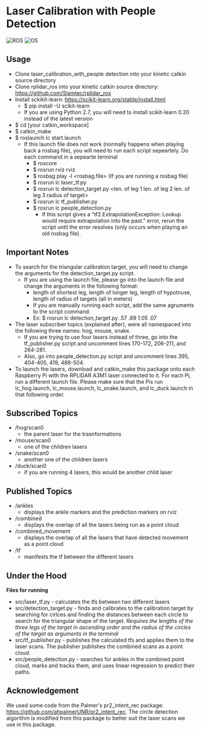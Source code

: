 Laser Calibration with People Detection
===========
![ROS](https://img.shields.io/badge/ROS-Kinetic-brightgreen.svg)  ![OS](https://img.shields.io/badge/OS-Ubuntu%2016.04-orange.svg )

Usage
-------------------
- Clone laser_calibration_with_people detection into your kinetic catkin source directory
- Clone rplidar_ros into your kinetic catkin source directory: https://github.com/Slamtec/rplidar_ros
- Install sckikit-learn: https://scikit-learn.org/stable/install.html
  - $ pip install -U scikit-learn
  - If you are using Python 2.7, you will need to install scikit-learn 0.20 instead of the latest version
- $ cd [your catkin_workspace]
- $ catkin_make
- $ roslaunch lc start.launch
  - If this launch file does not work (normally happens when playing back a rosbag file), you will need to run each script sepeartely. Do each command in a sepearte terminal
    - $ roscore
    - $ rosrun rviz rviz
    - $ rosbag play -l <rosbag.file> (If you are running a rosbag file)
    - $ rosrun lc laser_tf.py
    - $ rosrun lc detection_target.py <len. of leg 1 len. of leg 2 len. of leg 3 radius of target>
    - $ rosrun lc tf_publisher.py
    - $ rosrun lc people_detection.py
      - If this script gives a "tf2.ExtrapolationException: Lookup would require extrapolation into the past." error, rerun the script until the error resolves (only occurs when playing an old rosbag file).  
      
Important Notes
-------------------
- To search for the triangular calibration target, you will need to change the arguments for the detection_target.py script.
    - If you are using the launch file, please go into the launch file and change the arguments in the following format:
      - length of shortest leg, length of longer leg, length of hypotnuse, length of radius of targets (all in meters)
      - If you are manually running each script, add the same agruments to the script command. 
      - Ex: $ rosrun lc detection_target.py .57 .89 1.05 .07
- The laser subscriber topics (explained after), were all namespaced into the following three names: hog, mouse, snake. 
    - If you are trying to use four lasers instead of three, go into the tf_publisher.py script and uncomment lines 170-172, 206-211, and 264-281. 
    - Also, go into people_detection.py script and uncomment lines 395, 404-405, 419, 488-504.
- To launch the lasers, download and catkin_make this package onto each Raspberry Pi with the RPLIDAR A3M1 laser connected to it. For each Pi, run a different launch file. Please make sure that the Pis run lc_hog.launch, lc_mouse.launch, lc_snake.launch, and lc_duck.launch in that following order.

Subscribed Topics
-------------------
- /hog/scan0
  - the parent laser for the trasnformations
- /mouse/scan0
  - one of the children lasers
- /snake/scan0 
  - another one of the children lasers
- /duck/scan0
  - if you are running 4 lasers, this would be another child laser

Published Topics
-------------------
- /ankles
  - displays the ankle markers and the prediction markers on rviz
- /combined
  - displays the overlap of all the lasers being run as a point cloud
- /combined_movement
  - displays the overlap of all the lasers that have detected movement as a point cloud
- /tf
  - manifests the tf between the different lasers
  
Under the Hood
-------------------
**Files for running**

- src/laser_tf.py - calculates the tfs between two different lasers
- src/detection_target.py - finds and calibrates to the calibration target by searching for cirlces and finding the distances between each circle to search for the triangular shape of the target. *Requires the lengths of the three legs of the target in ascending order and the radius of the circles of the target as arguments in the terminal*
- src/tf_publisher.py - publishes the calculated tfs and applies them to the laser scans. The publisher publishes the combined scans as a point cloud.
- src/people_detection.py - searches for ankles in the combined point cloud, marks and tracks them, and uses linear regression to predict their paths.

Acknowledgement
-------------------
We used some code from the Palmer's pr2_intent_rec package: https://github.com/ahpalmerUNR/pr2_intent_rec.
The circle detection algorithm is modified from this package to better suit the laser scans we use in this package. 

